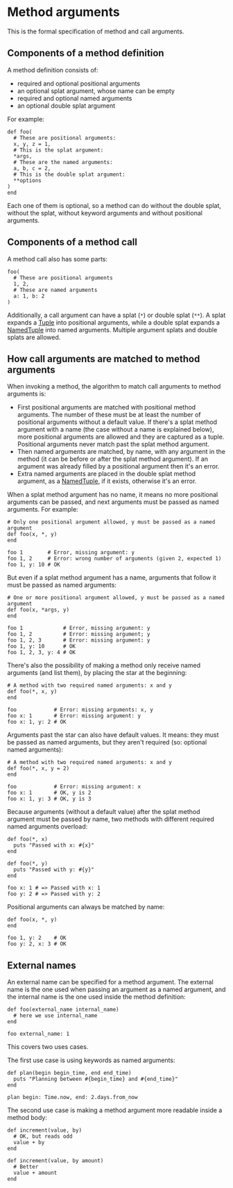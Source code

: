 # Method arguments

This is the formal specification of method and call arguments.

## Components of a method definition

A method definition consists of:

* required and optional positional arguments
* an optional splat argument, whose name can be empty
* required and optional named arguments
* an optional double splat argument

For example:

```crystal
def foo(
  # These are positional arguments:
  x, y, z = 1,
  # This is the splat argument:
  *args,
  # These are the named arguments:
  a, b, c = 2,
  # This is the double splat argument:
  **options
)
end
```

Each one of them is optional, so a method can do without the double splat, without the splat, without keyword arguments and without positional arguments.

## Components of a method call

A method call also has some parts:

```crystal
foo(
  # These are positional arguments
  1, 2,
  # These are named arguments
  a: 1, b: 2
)
```

Additionally, a call argument can have a splat (`*`) or double splat (`**`). A splat expands a [Tuple](literals/tuple.md) into positional arguments, while a double splat expands a [NamedTuple](literals/named_tuple.md) into named arguments. Multiple argument splats and double splats are allowed.

## How call arguments are matched to method arguments

When invoking a method, the algorithm to match call arguments to method arguments is:

* First positional arguments are matched with positional method arguments. The number of these must be at least the number of positional arguments without a default value. If there's a splat method argument with a name (the case without a name is explained below), more positional arguments are allowed and they are captured as a tuple. Positional arguments never match past the splat method argument.
* Then named arguments are matched, by name, with any argument in the method (it can be before or after the splat method argument). If an argument was already filled by a positional argument then it's an error.
* Extra named arguments are placed in the double splat method argument, as a [NamedTuple](literals/named_tuple.md), if it exists, otherwise it's an error.

When a splat method argument has no name, it means no more positional arguments can be passed, and next arguments must be passed as named arguments. For example:

```crystal
# Only one positional argument allowed, y must be passed as a named argument
def foo(x, *, y)
end

foo 1        # Error, missing argument: y
foo 1, 2     # Error: wrong number of arguments (given 2, expected 1)
foo 1, y: 10 # OK
```

But even if a splat method argument has a name, arguments that follow it must be passed as named arguments:

```crystal
# One or more positional argument allowed, y must be passed as a named argument
def foo(x, *args, y)
end

foo 1             # Error, missing argument: y
foo 1, 2          # Error: missing argument; y
foo 1, 2, 3       # Error: missing argument: y
foo 1, y: 10      # OK
foo 1, 2, 3, y: 4 # OK
```

There's also the possibility of making a method only receive named arguments (and list them), by placing the star at the beginning:

```crystal
# A method with two required named arguments: x and y
def foo(*, x, y)
end

foo            # Error: missing arguments: x, y
foo x: 1       # Error: missing argument: y
foo x: 1, y: 2 # OK
```

Arguments past the star can also have default values. It means: they must be passed as named arguments, but they aren't required (so: optional named arguments):

```crystal
# A method with two required named arguments: x and y
def foo(*, x, y = 2)
end

foo            # Error: missing argument: x
foo x: 1       # OK, y is 2
foo x: 1, y: 3 # OK, y is 3
```

Because arguments (without a default value) after the splat method argument must be passed by name, two methods with different required named arguments overload:

```crystal
def foo(*, x)
  puts "Passed with x: #{x}"
end

def foo(*, y)
  puts "Passed with y: #{y}"
end

foo x: 1 # => Passed with x: 1
foo y: 2 # => Passed with y: 2
```

Positional arguments can always be matched by name:

```crystal
def foo(x, *, y)
end

foo 1, y: 2    # OK
foo y: 2, x: 3 # OK
```

## External names

An external name can be specified for a method argument. The external name is the one used when passing an argument as a named argument, and the internal name is the one used inside the method definition:

```crystal
def foo(external_name internal_name)
  # here we use internal_name
end

foo external_name: 1
```

This covers two uses cases.

The first use case is using keywords as named arguments:

```crystal
def plan(begin begin_time, end end_time)
  puts "Planning between #{begin_time} and #{end_time}"
end

plan begin: Time.now, end: 2.days.from_now
```

The second use case is making a method argument more readable inside a method body:

```crystal
def increment(value, by)
  # OK, but reads odd
  value + by
end

def increment(value, by amount)
  # Better
  value + amount
end
```

